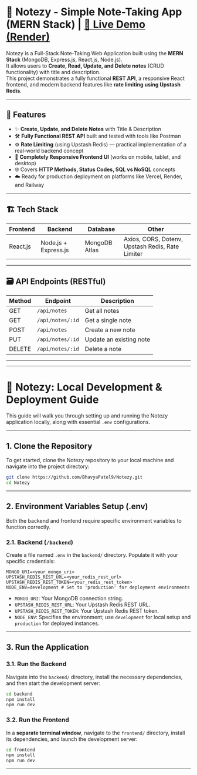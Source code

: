 # 📝 Notezy - Simple Note-Taking App (MERN Stack) | **[🔗 Live Demo (Render)](https://notezy-2fs4.onrender.com/)**

Notezy is a Full-Stack Note-Taking Web Application built using the **MERN Stack** (MongoDB, Express.js, React.js, Node.js).  
It allows users to **Create, Read, Update, and Delete notes** (CRUD functionality) with title and description.  
This project demonstrates a fully functional **REST API**, a responsive React frontend, and modern backend features like **rate limiting using Upstash Redis**.

---

## 🚀 Features

- ✨ **Create, Update, and Delete Notes** with Title & Description
- 🛠️ **Fully Functional REST API** built and tested with tools like Postman
- ⚙️ **Rate Limiting** (using Upstash Redis) — practical implementation of a real-world backend concept
- 📱 **Completely Responsive Frontend UI** (works on mobile, tablet, and desktop)
- 🌐 Covers **HTTP Methods, Status Codes, SQL vs NoSQL** concepts
- ☁️ Ready for production deployment on platforms like Vercel, Render, and Railway

---

## 🏗️ Tech Stack

| Frontend | Backend | Database | Other |
|----------|---------|----------|-------|
| React.js | Node.js + Express.js | MongoDB Atlas | Axios, CORS, Dotenv, Upstash Redis, Rate Limiter |

---

## 🗃️ API Endpoints (RESTful)

| Method | Endpoint | Description |
|--------|----------|-------------|
| GET | `/api/notes` | Get all notes |
| GET | `/api/notes/:id` | Get a single note |
| POST | `/api/notes` | Create a new note |
| PUT | `/api/notes/:id` | Update an existing note |
| DELETE | `/api/notes/:id` | Delete a note |

---

-----

# 🚀 Notezy: Local Development & Deployment Guide

This guide will walk you through setting up and running the Notezy application locally, along with essential `.env` configurations.

-----

## 1\. **Clone the Repository**

To get started, clone the Notezy repository to your local machine and navigate into the project directory:

```bash
git clone https://github.com/BhavyaPatel9/Notezy.git
cd Notezy
```

-----

## 2\. **Environment Variables Setup (.env)**

Both the backend and frontend require specific environment variables to function correctly.

### 2.1. Backend (`/backend`)

Create a file named `.env` in the `backend/` directory. Populate it with your specific credentials:

```
MONGO_URI=<your_mongo_uri>
UPSTASH_REDIS_REST_URL=<your_redis_rest_url>
UPSTASH_REDIS_REST_TOKEN=<your_redis_rest_token>
NODE_ENV=development # Set to 'production' for deployment environments
```

  * `MONGO_URI`: Your MongoDB connection string.
  * `UPSTASH_REDIS_REST_URL`: Your Upstash Redis REST URL.
  * `UPSTASH_REDIS_REST_TOKEN`: Your Upstash Redis REST token.
  * `NODE_ENV`: Specifies the environment; use `development` for local setup and `production` for deployed instances.

-----

## 3\. **Run the Application**

### 3.1. Run the Backend

Navigate into the `backend/` directory, install the necessary dependencies, and then start the development server:

```bash
cd backend
npm install
npm run dev
```



### 3.2. Run the Frontend

In a **separate terminal window**, navigate to the `frontend/` directory, install its dependencies, and launch the development server:

```bash
cd frontend
npm install
npm run dev
```



-----
